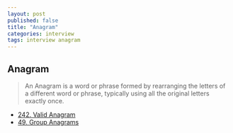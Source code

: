 ```yaml
---
layout: post
published: false
title: "Anagram"
categories: interview
tags: interview anagram
---
```


## Anagram
> An Anagram is a word or phrase formed by rearranging the letters of a different word or phrase, typically using all the original letters exactly once.

- [242. Valid Anagram](https://leetcode.com/problems/valid-anagram/)
- [49. Group Anagrams](https://leetcode.com/problems/group-anagrams/)
